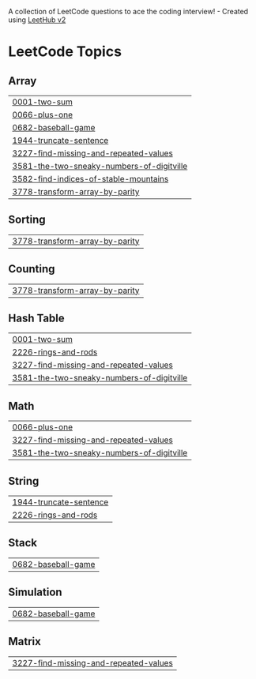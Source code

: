 A collection of LeetCode questions to ace the coding interview! - Created using [LeetHub v2](https://github.com/arunbhardwaj/LeetHub-2.0)
<!---LeetCode Topics Start-->
# LeetCode Topics
## Array
|  |
| ------- |
| [0001-two-sum](https://github.com/swalihtp/Daily-Task/tree/master/0001-two-sum) |
| [0066-plus-one](https://github.com/swalihtp/Daily-Task/tree/master/0066-plus-one) |
| [0682-baseball-game](https://github.com/swalihtp/Daily-Task/tree/master/0682-baseball-game) |
| [1944-truncate-sentence](https://github.com/swalihtp/Daily-Task/tree/master/1944-truncate-sentence) |
| [3227-find-missing-and-repeated-values](https://github.com/swalihtp/Daily-Task/tree/master/3227-find-missing-and-repeated-values) |
| [3581-the-two-sneaky-numbers-of-digitville](https://github.com/swalihtp/Daily-Task/tree/master/3581-the-two-sneaky-numbers-of-digitville) |
| [3582-find-indices-of-stable-mountains](https://github.com/swalihtp/Daily-Task/tree/master/3582-find-indices-of-stable-mountains) |
| [3778-transform-array-by-parity](https://github.com/swalihtp/Daily-Task/tree/master/3778-transform-array-by-parity) |
## Sorting
|  |
| ------- |
| [3778-transform-array-by-parity](https://github.com/swalihtp/Daily-Task/tree/master/3778-transform-array-by-parity) |
## Counting
|  |
| ------- |
| [3778-transform-array-by-parity](https://github.com/swalihtp/Daily-Task/tree/master/3778-transform-array-by-parity) |
## Hash Table
|  |
| ------- |
| [0001-two-sum](https://github.com/swalihtp/Daily-Task/tree/master/0001-two-sum) |
| [2226-rings-and-rods](https://github.com/swalihtp/Daily-Task/tree/master/2226-rings-and-rods) |
| [3227-find-missing-and-repeated-values](https://github.com/swalihtp/Daily-Task/tree/master/3227-find-missing-and-repeated-values) |
| [3581-the-two-sneaky-numbers-of-digitville](https://github.com/swalihtp/Daily-Task/tree/master/3581-the-two-sneaky-numbers-of-digitville) |
## Math
|  |
| ------- |
| [0066-plus-one](https://github.com/swalihtp/Daily-Task/tree/master/0066-plus-one) |
| [3227-find-missing-and-repeated-values](https://github.com/swalihtp/Daily-Task/tree/master/3227-find-missing-and-repeated-values) |
| [3581-the-two-sneaky-numbers-of-digitville](https://github.com/swalihtp/Daily-Task/tree/master/3581-the-two-sneaky-numbers-of-digitville) |
## String
|  |
| ------- |
| [1944-truncate-sentence](https://github.com/swalihtp/Daily-Task/tree/master/1944-truncate-sentence) |
| [2226-rings-and-rods](https://github.com/swalihtp/Daily-Task/tree/master/2226-rings-and-rods) |
## Stack
|  |
| ------- |
| [0682-baseball-game](https://github.com/swalihtp/Daily-Task/tree/master/0682-baseball-game) |
## Simulation
|  |
| ------- |
| [0682-baseball-game](https://github.com/swalihtp/Daily-Task/tree/master/0682-baseball-game) |
## Matrix
|  |
| ------- |
| [3227-find-missing-and-repeated-values](https://github.com/swalihtp/Daily-Task/tree/master/3227-find-missing-and-repeated-values) |
<!---LeetCode Topics End-->